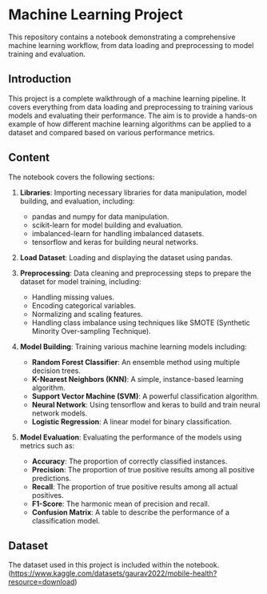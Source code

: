 # Machine Learning Project

This repository contains a notebook demonstrating a comprehensive machine learning workflow, from data loading and preprocessing to model training and evaluation.

## Introduction

This project is a complete walkthrough of a machine learning pipeline. It covers everything from data loading and preprocessing to training various models and evaluating their performance. The aim is to provide a hands-on example of how different machine learning algorithms can be applied to a dataset and compared based on various performance metrics.

## Content

The notebook covers the following sections:

1. **Libraries**: Importing necessary libraries for data manipulation, model building, and evaluation, including:
   - pandas and numpy for data manipulation.
   - scikit-learn for model building and evaluation.
   - imbalanced-learn for handling imbalanced datasets.
   - tensorflow and keras for building neural networks.

2. **Load Dataset**: Loading and displaying the dataset using pandas.

3. **Preprocessing**: Data cleaning and preprocessing steps to prepare the dataset for model training, including:
   - Handling missing values.
   - Encoding categorical variables.
   - Normalizing and scaling features.
   - Handling class imbalance using techniques like SMOTE (Synthetic Minority Over-sampling Technique).

4. **Model Building**: Training various machine learning models including:
   - **Random Forest Classifier**: An ensemble method using multiple decision trees.
   - **K-Nearest Neighbors (KNN)**: A simple, instance-based learning algorithm.
   - **Support Vector Machine (SVM)**: A powerful classification algorithm.
   - **Neural Network**: Using tensorflow and keras to build and train neural network models.
   - **Logistic Regression**: A linear model for binary classification.

5. **Model Evaluation**: Evaluating the performance of the models using metrics such as:
   - **Accuracy**: The proportion of correctly classified instances.
   - **Precision**: The proportion of true positive results among all positive predictions.
   - **Recall**: The proportion of true positive results among all actual positives.
   - **F1-Score**: The harmonic mean of precision and recall.
   - **Confusion Matrix**: A table to describe the performance of a classification model.

## Dataset

The dataset used in this project is included within the notebook. (https://www.kaggle.com/datasets/gaurav2022/mobile-health?resource=download)
